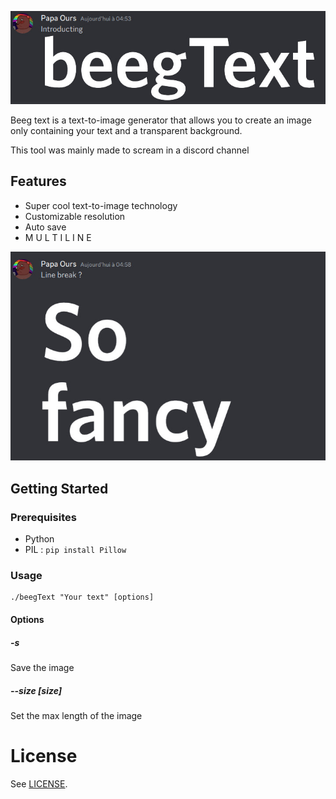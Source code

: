 ![Introducing beegText](readmePic/Intro.jpg?raw=true "Title")

Beeg text is a text-to-image generator that allows you to create an image only containing your text and a transparent background.

This tool was mainly made to scream in a discord channel

## Features

- Super cool text-to-image technology
- Customizable resolution
- Auto save
- M U L T I L I N E

![Multiline](readmePic/multiLine.jpg?raw=true "Title")

## Getting Started

### Prerequisites

- Python
- PIL : `pip install Pillow`

### Usage

```
./beegText "Your text" [options]
```

#### Options

##### -s

Save the image

##### --size [size]

Set the max length of the image

# License

See [LICENSE](https://github.com/JacobsThierry/beegText/blob/master/LICENSE).
